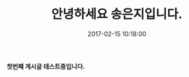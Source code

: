 ﻿---
layout: post
cover: 'assets/images/cover7.jpg'
title: "안녕하세요 송은지입니다."
date:   2017-02-15 10:18:00
tags: fables fiction
subclass: 'post tag-test tag-content'
categories: 'casper'
navigation: True
logo: 'assets/images/ghost.png'
---

**첫번째 게시글 테스트중입니다.**